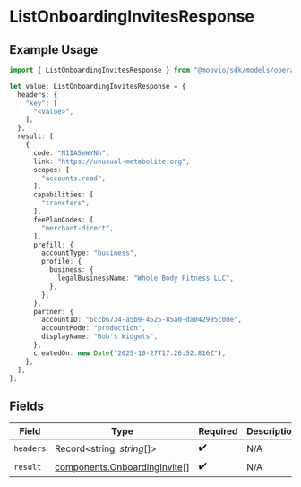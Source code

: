 # ListOnboardingInvitesResponse

## Example Usage

```typescript
import { ListOnboardingInvitesResponse } from "@moovio/sdk/models/operations";

let value: ListOnboardingInvitesResponse = {
  headers: {
    "key": [
      "<value>",
    ],
  },
  result: [
    {
      code: "N1IA5eWYNh",
      link: "https://unusual-metabolite.org",
      scopes: [
        "accounts.read",
      ],
      capabilities: [
        "transfers",
      ],
      feePlanCodes: [
        "merchant-direct",
      ],
      prefill: {
        accountType: "business",
        profile: {
          business: {
            legalBusinessName: "Whole Body Fitness LLC",
          },
        },
      },
      partner: {
        accountID: "6ccb6734-a5b9-4525-85a0-da042995c0de",
        accountMode: "production",
        displayName: "Bob's Widgets",
      },
      createdOn: new Date("2025-10-27T17:26:52.816Z"),
    },
  ],
};
```

## Fields

| Field                                                                        | Type                                                                         | Required                                                                     | Description                                                                  |
| ---------------------------------------------------------------------------- | ---------------------------------------------------------------------------- | ---------------------------------------------------------------------------- | ---------------------------------------------------------------------------- |
| `headers`                                                                    | Record<string, *string*[]>                                                   | :heavy_check_mark:                                                           | N/A                                                                          |
| `result`                                                                     | [components.OnboardingInvite](../../models/components/onboardinginvite.md)[] | :heavy_check_mark:                                                           | N/A                                                                          |